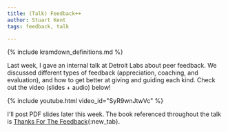 ```yaml
---
title: (Talk) Feedback++
author: Stuart Kent
tags: feedback, talk

---
```


{% include kramdown_definitions.md %}

Last week, I gave an internal talk at Detroit Labs about peer feedback. We discussed different types of feedback (appreciation, coaching, and evaluation), and how to get better at giving and guiding each kind. Check out the video (slides + audio) below!

{% include youtube.html video_id="SyR9wnJtwVc" %}

<!--more-->

I'll post PDF slides later this week. The book referenced throughout the talk is [Thanks For The Feedback](http://www.amazon.com/Thanks-Feedback-Science-Receiving-Well/dp/0670014664){:new_tab}.
